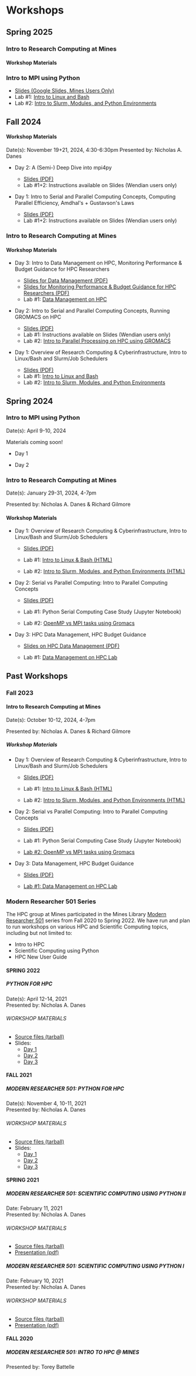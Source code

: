 # Workshops

## Spring 2025
### Intro to Research Computing at Mines

#### Workshop Materials

### Intro to MPI using Python 
  * [Slides (Google Slides, Mines Users Only)](https://docs.google.com/presentation/d/1pep-QNpw4_pG3A8KBBz1ptqUSjnowIuo/edit?usp=sharing&ouid=115016039895124004295&rtpof=true&sd=true)
  * Lab #1: [Intro to Linux and Bash](./workshops/spring2025/Intro_to_Linux_and_Bash_Lab_-_HPC_Workshop.md)
  * Lab #2: [Intro to Slurm, Modules, and Python Environments](./workshops/spring2025/Intro_to_Slurm_and_Python_Lab.md)

## Fall 2024

#### Workshop Materials
Date(s): November 19+21, 2024, 4:30-6:30pm
Presented by: Nicholas A. Danes

* Day 2: A (Semi-) Deep Dive into mpi4py
  * [Slides (PDF)](/_static/workshop_files/MPI-Python-Workshop-Day2-Fall2024.pdf)
  * Lab #1+2: Instructions available on Slides (Wendian users only)

* Day 1: Intro to Serial and Parallel Computing Concepts, Computing Parallel Efficiency, Amdhal's + Gustavson's Laws
  * [Slides (PDF)](/_static/workshop_files/MPI-Python-Workshop-Day1-Fall2024.pdf)
  * Lab #1+2: Instructions available on Slides (Wendian users only)

### Intro to Research Computing at Mines
#### Workshop Materials

* Day 3: Intro to Data Management on HPC, Monitoring Performance & Budget Guidance for HPC Researchers
  * [Slides for Data Management (PDF)](/_static/workshop_files/HPC-Workshop-PartIII-Fall2024.pdf)
  * [Slides for Monitoring Performance & Budget Guidance for HPC Researchers (PDF)](/_static/workshop_files/2024-RC-HPC-Systems-and-Guidance-student.pdf)
  * Lab #1: [Data Management on HPC](./workshops/fall2024/Data_Management_on_HPC_Lab_Handout.md)
* Day 2: Intro to Serial and Parallel Computing Concepts, Running GROMACS on HPC
  * [Slides (PDF)](/_static/workshop_files/HPC-Workshop-PartII-Fall2024.pdf)
  * Lab #1: Instructions available on Slides (Wendian users only)
  * Lab #2: [Intro to Parallel Processing on HPC using GROMACS](./workshops/fall2024/Intro_to_Parallel_Processing_on_HPC_-_GROMACS.md)

* Day 1: Overview of Research Computing & Cyberinfrastructure, Intro to Linux/Bash and Slurm/Job Schedulers
  * [Slides (PDF)](/_static/workshop_files/HPC-Workshop-PartI-Fall2024.pdf)
  * Lab #1: [Intro to Linux and Bash](./workshops/fall2024/Intro_to_Linux_and_Bash_Lab_-_HPC_Workshop.md)
  * Lab #2: [Intro to Slurm, Modules, and Python Environments](./workshops/fall2024/Intro_to_Slurm_and_Python_Lab.md)

## Spring 2024

### Intro to MPI using Python 

Date(s): April 9-10, 2024

Materials coming soon!

* Day 1

* Day 2

### Intro to Research Computing at Mines

Date(s): January 29-31, 2024, 4-7pm

Presented by: Nicholas A. Danes & Richard Gilmore

#### Workshop Materials

* Day 1: Overview of Research Computing & Cyberinfrastructure, Intro to Linux/Bash and Slurm/Job Schedulers
  
  * [Slides (PDF)](https://wpfiles.mines.edu/wp-content/uploads/ciarc/workshop_files/Spring2024/HPC-Workshop-PartI-Spring2024.pdf)
  
  * Lab #1: [Intro to Linux & Bash (HTML)](https://wpfiles.mines.edu/wp-content/uploads/ciarc/workshop_files/Spring2024/Intro%20to%20Linux%20&%20Bash%20Lab%20-%20HPC%20Workshop.html)
  
  * Lab #2: [Intro to Slurm, Modules, and Python Environments (HTML)](https://wpfiles.mines.edu/wp-content/uploads/ciarc/workshop_files/Spring2024/Intro%20to%20Slurm%20&%20Python%20Lab.html)

* Day 2: Serial vs Parallel Computing: Intro to Parallel Computing Concepts
  
  * [Slides (PDF)](https://wpfiles.mines.edu/wp-content/uploads/ciarc/workshop_files/Spring2024/HPC-Workshop-PartII-Spring2024.pdf)
  
  * Lab #1: Python Serial Computing Case Study (Jupyter Notebook)
  
  * Lab #2: [OpenMP vs MPI tasks using Gromacs](https://wpfiles.mines.edu/wp-content/uploads/ciarc/workshop_files/Spring2024/Intro%20to%20Parallel%20Processing%20on%20HPC%20-%20GROMACS.html)

* Day 3: HPC Data Management, HPC Budget Guidance
  
  * [Slides on HPC Data Management (PDF)](https://wpfiles.mines.edu/wp-content/uploads/ciarc/workshop_files/Spring2024/HPC-Workshop-PartIII-Spring2024.pdf)
  
  * Lab #1: [Data Management on HPC Lab](https://wpfiles.mines.edu/wp-content/uploads/ciarc/workshop_files/Spring2024/Data%20Management%20on%20HPC%20Lab%20Handout.html)

## Past Workshops

### Fall 2023

#### Intro to Research Computing at Mines

Date(s): October 10-12, 2024, 4-7pm

Presented by: Nicholas A. Danes & Richard Gilmore

##### Workshop Materials

* Day 1: Overview of Research Computing & Cyberinfrastructure, Intro to Linux/Bash and Slurm/Job Schedulers
  
  * [Slides (PDF)](https://wpfiles.mines.edu/wp-content/uploads/ciarc/workshop_files/Fall2023/HPC-Workshop-PartI-10-10-2023.pdf)
  
  * Lab #1: [Intro to Linux & Bash (HTML)](https://wpfiles.mines.edu/wp-content/uploads/ciarc/workshop_files/Fall2023/Intro%20to%20Linux%20&%20Bash%20Lab%20-%20HPC%20Workshop.html)
   
  * Lab #2: [Intro to Slurm, Modules, and Python Environments (HTML)](https://wpfiles.mines.edu/wp-content/uploads/ciarc/workshop_files/Fall2023/Intro%20to%20Slurm%20&%20Python%20Lab.html)

* Day 2: Serial vs Parallel Computing: Intro to Parallel Computing Concepts 
  
  * [Slides (PDF)](https://wpfiles.mines.edu/wp-content/uploads/ciarc/workshop_files/Fall2023/HPC-Workshop-PartII-10-11-2023.pdf)
  
  * Lab #1: Python Serial Computing Case Study (Jupyter Notebook) 
  
  * [Lab #2: OpenMP vs MPI tasks using Gromacs](https://wpfiles.mines.edu/wp-content/uploads/ciarc/workshop_files/Fall2023/Intro%20to%20Parallel%20Processing%20on%20HPC%20-%20GROMACS.html)

* Day 3: Data Management, HPC Budget Guidance
  
  * [Slides (PDF)](https://wpfiles.mines.edu/wp-content/uploads/ciarc/workshop_files/Fall2023/HPC-Workshop-PartIII-10-12-2023.pdf)
  
  * [Lab #1: Data Management on HPC Lab](https://wpfiles.mines.edu/wp-content/uploads/ciarc/workshop_files/Fall2023/Data%20Management%20on%20HPC%20Lab%20Handout.html)



### Modern Researcher 501 Series

The HPC group at Mines participated in the Mines Library [Modern Researcher 501](https://libguides.mines.edu/researcher501) series from Fall 2020 to Spring 2022. We have run and plan to run workshops on various HPC and Scientific Computing topics, including but not limited to:

* Intro to HPC
* Scientific Computing using Python
* HPC New User Guide

#### SPRING 2022

##### PYTHON FOR HPC

Date(s): April 12-14, 2021  
Presented by: Nicholas A. Danes

###### WORKSHOP MATERIALS

* [Source files (tarball)](https://wpfiles.mines.edu/ciarc/workshop_files/Spring2022/PythonHPC-Workshop-Spring2022-Files.tar.gz)
* Slides:
  * [Day 1](https://wpfiles.mines.edu/ciarc/workshop_files/Spring2022/PythonHPC-Workshop-Day1.pdf)
  * [Day 2](https://wpfiles.mines.edu/ciarc/workshop_files/Spring2022/PythonHPC-Workshop-Day2.pdf)
  * [Day 3](https://wpfiles.mines.edu/ciarc/workshop_files/Spring2022/PythonHPC-Workshop-Day3.pdf)

#### FALL 2021

##### MODERN RESEARCHER 501: PYTHON FOR HPC

Date(s): November 4, 10-11, 2021  
Presented by: Nicholas A. Danes

###### WORKSHOP MATERIALS

* [Source files (tarball)](https://wpfiles.mines.edu/ciarc/workshop_files/PythonHPC-Workshop-Fall2021-Files.tar.gz)
* Slides:
  * [Day 1](https://ciarc.mines.edu/wp-content/uploads/sites/310/2021/12/PythonHPC-Workshop-Day1_Fall2021.pdf)
  * [Day 2](https://ciarc.mines.edu/wp-content/uploads/sites/310/2021/12/PythonHPC-Workshop-Day2_Fall2021.pdf)
  * [Day 3](https://ciarc.mines.edu/wp-content/uploads/sites/310/2021/12/PythonHPC-Workshop-Day3_Fall2021.pdf)

#### SPRING 2021

##### MODERN RESEARCHER 501: SCIENTIFIC COMPUTING USING PYTHON II

Date: February 11, 2021  
Presented by: Nicholas A. Danes

###### WORKSHOP MATERIALS

* [Source files (tarball)](https://ciarc.mines.edu/wp-content/uploads/sites/310/2021/03/spring2021_scientific_computing_using_python_II.tar_.gz)
* [Presentation (pdf)](https://ciarc.mines.edu/wp-content/uploads/sites/310/2021/03/PythonHPC-WorkshopII.pdf)

##### MODERN RESEARCHER 501: SCIENTIFIC COMPUTING USING PYTHON I

Date: February 10, 2021  
Presented by: Nicholas A. Danes

###### WORKSHOP MATERIALS

* [Source files (tarball)](https://ciarc.mines.edu/wp-content/uploads/sites/310/2021/03/spring2021_scientific_computing_using_python_I.tar_.gz)
* [Presentation (pdf)](https://ciarc.mines.edu/wp-content/uploads/sites/310/2021/03/PythonHPC-WorkshopI.pdf)

#### FALL 2020

##### MODERN RESEARCHER 501: INTRO TO HPC @ MINES

Presented by: Torey Battelle
